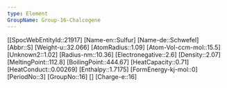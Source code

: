 ```yaml
---
type: Element
GroupName: Group-16-Chalcogene
---
```

[[SpocWebEntityId::21917]
[Name-en::Sulfur]
[Name-de::Schwefel]
[Abbr::S]
[Weight-u::32.066]
[AtomRadius::1.09]
[Atom-Vol-ccm-mol::15.5]
[Unknown2::1.02]
[Radius-nm::10.36]
[Electronegative::2.6]
[Density::2.07]
[MeltingPoint::112.8]
[BoilingPoint::444.67]
[HeatCapacity::0.71]
[HeatConduct::0.00269]
[Enthalpy::1.7175]
[FormEnergy-kj-mol::0]
[PeriodNo::3]
[GroupNo::16]
[]
[Charge-e::16]

